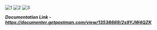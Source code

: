 ![1](https://github.com/tarunsas3/Recovero/assets/60286295/9a318b3d-0d4e-47cf-bb48-81f7a912d728)
![2](https://github.com/tarunsas3/Recovero/assets/60286295/85e6326f-6598-4053-b132-5d358bdb8b08)
![3](https://github.com/tarunsas3/Recovero/assets/60286295/6355e3d2-3371-4a47-90c2-b703e3827794)

_**Documentation Link - https://documenter.getpostman.com/view/13538669/2s9YJW4QZK**_
